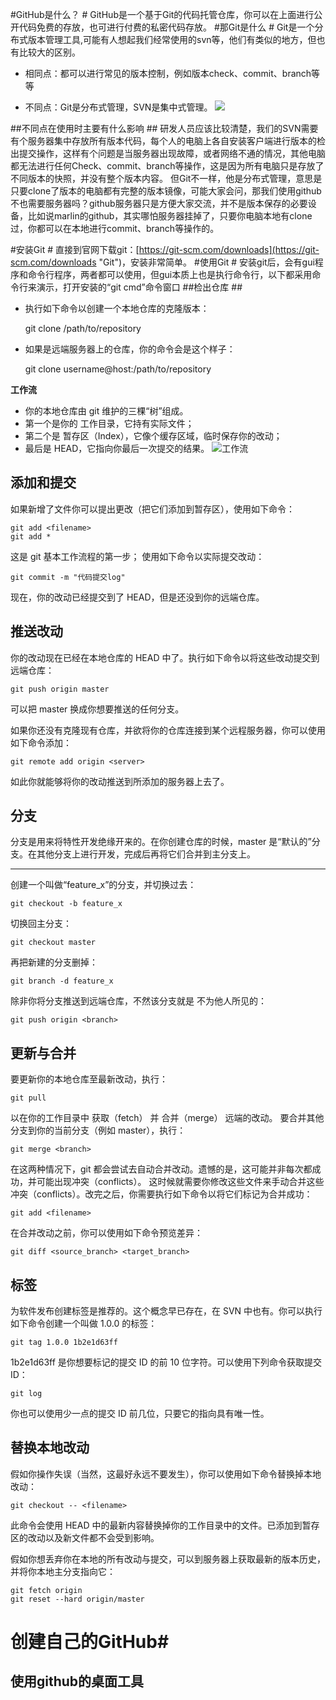 #GitHub是什么？  #
GitHub是一个基于Git的代码托管仓库，你可以在上面进行公开代码免费的存放，也可进行付费的私密代码存放。
#那Git是什么  #
Git是一个分布式版本管理工具,可能有人想起我们经常使用的svn等，他们有类似的地方，但也有比较大的区别。

- 相同点：都可以进行常见的版本控制，例如版本check、commit、branch等等

- 不同点：Git是分布式管理，SVN是集中式管理。
![](https://i.imgur.com/R2WlSEY.png)

##不同点在使用时主要有什么影响  ##
研发人员应该比较清楚，我们的SVN需要有个服务器集中存放所有版本代码，每个人的电脑上各自安装客户端进行版本的检出提交操作，这样有个问题是当服务器出现故障，或者网络不通的情况，其他电脑都无法进行任何Check、commit、branch等操作，这是因为所有电脑只是存放了不同版本的快照，并没有整个版本内容。
但Git不一样，他是分布式管理，意思是只要clone了版本的电脑都有完整的版本镜像，可能大家会问，那我们使用github不也需要服务器吗？github服务器只是方便大家交流，并不是版本保存的必要设备，比如说marlin的github，其实哪怕服务器挂掉了，只要你电脑本地有clone过，你都可以在本地进行commit、branch等操作的。

#安装Git #
直接到官网下载git：[https://git-scm.com/downloads](https://git-scm.com/downloads "Git")，安装非常简单。
#使用Git  #
安装git后，会有gui程序和命令行程序，两者都可以使用，但gui本质上也是执行命令行，以下都采用命令行来演示，打开安装的“git cmd”命令窗口
##检出仓库  ##


- 执行如下命令以创建一个本地仓库的克隆版本：

	git clone /path/to/repository


- 如果是远端服务器上的仓库，你的命令会是这个样子：
	
	git clone username@host:/path/to/repository

**工作流**


- 你的本地仓库由 git 维护的三棵“树”组成。
- 第一个是你的 工作目录，它持有实际文件；
- 第二个是 暂存区（Index），它像个缓存区域，临时保存你的改动；
- 最后是 HEAD，它指向你最后一次提交的结果。
![工作流](https://i.imgur.com/ydqFAvB.png)

## 添加和提交 ##
如果新增了文件你可以提出更改（把它们添加到暂存区），使用如下命令：

    git add <filename>
    git add *
这是 git 基本工作流程的第一步；
使用如下命令以实际提交改动：

	git commit -m "代码提交log"
现在，你的改动已经提交到了 HEAD，但是还没到你的远端仓库。
## 推送改动 ##
你的改动现在已经在本地仓库的 HEAD 中了。执行如下命令以将这些改动提交到远端仓库：

	git push origin master
可以把 master 换成你想要推送的任何分支。

如果你还没有克隆现有仓库，并欲将你的仓库连接到某个远程服务器，你可以使用如下命令添加：

	git remote add origin <server>
如此你就能够将你的改动推送到所添加的服务器上去了。

## 分支 ##
分支是用来将特性开发绝缘开来的。在你创建仓库的时候，master 是“默认的”分支。在其他分支上进行开发，完成后再将它们合并到主分支上。


----------
创建一个叫做“feature_x”的分支，并切换过去：

	git checkout -b feature_x
切换回主分支：

	git checkout master
再把新建的分支删掉：

	git branch -d feature_x
除非你将分支推送到远端仓库，不然该分支就是 不为他人所见的：

	git push origin <branch>
## 更新与合并 ##
要更新你的本地仓库至最新改动，执行：

	git pull
以在你的工作目录中 获取（fetch） 并 合并（merge） 远端的改动。
要合并其他分支到你的当前分支（例如 master），执行：

	git merge <branch>
在这两种情况下，git 都会尝试去自动合并改动。遗憾的是，这可能并非每次都成功，并可能出现冲突（conflicts）。 这时候就需要你修改这些文件来手动合并这些冲突（conflicts）。改完之后，你需要执行如下命令以将它们标记为合并成功：

	git add <filename>
在合并改动之前，你可以使用如下命令预览差异：

	git diff <source_branch> <target_branch>
## 标签 ##
为软件发布创建标签是推荐的。这个概念早已存在，在 SVN 中也有。你可以执行如下命令创建一个叫做 1.0.0 的标签：

	git tag 1.0.0 1b2e1d63ff
1b2e1d63ff 是你想要标记的提交 ID 的前 10 位字符。可以使用下列命令获取提交 ID：

	git log
你也可以使用少一点的提交 ID 前几位，只要它的指向具有唯一性。
## 替换本地改动 ##
假如你操作失误（当然，这最好永远不要发生），你可以使用如下命令替换掉本地改动：

	git checkout -- <filename>
此命令会使用 HEAD 中的最新内容替换掉你的工作目录中的文件。已添加到暂存区的改动以及新文件都不会受到影响。

假如你想丢弃你在本地的所有改动与提交，可以到服务器上获取最新的版本历史，并将你本地主分支指向它：

	git fetch origin
	git reset --hard origin/master

# 创建自己的GitHub#

## 使用github的桌面工具